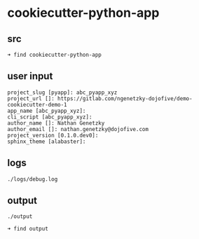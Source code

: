 
# cookiecutter-python-app

## src

```
➜ find cookiecutter-python-app
```


## user input

```
project_slug [pyapp]: abc_pyapp_xyz
project_url []: https://gitlab.com/ngenetzky-dojofive/demo-cookiecutter-demo-1
app_name [abc_pyapp_xyz]:
cli_script [abc_pyapp_xyz]:
author_name []: Nathan Genetzky
author_email []: nathan.genetzky@dojofive.com
project_version [0.1.0.dev0]:
sphinx_theme [alabaster]:
```

## logs

`./logs/debug.log`

## output

`./output`

```
➜ find output
```

